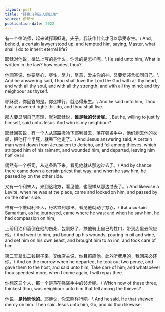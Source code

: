 ```yaml
---
layout: post
title: "好撒玛利亚人的比喻"
source: 伊萨卡
publication-date: 2022
---
```


有一个律法师，起来试探耶稣说，夫子，我该作什么才可以承受永生。\\
And, behold, a certain lawyer stood up, and tempted him, saying, Master, what shall I do to inherit eternal life?

耶稣对他说，律法上写的是什么。你念的是怎样呢。\\
He said unto him, What is written in the law? how readest thou?

他回答说，你要尽心，尽性，尽力，尽意，爱主你的神。又要爱邻舍如同自己。\\
And he answering said, Thou shalt love the Lord thy God with all thy heart, and with all thy soul, and with all thy strength, and with all thy mind; and thy neighbour as thyself.

耶稣说，你回答的是。你这样行，就必得永生。\\
And he said unto him, Thou hast answered right: this do, and thou shalt live.

那人要显明自己有理，就对耶稣说，**谁是我的邻舍呢**。\\
But he, willing to justify himself, said unto Jesus, And who is my neighbour?

耶稣回答说，有一个人从耶路撒冷下耶利哥去，落在强盗手中，他们剥去他的衣裳，把他打个半死，就丢下他走了。\\
And Jesus answering said, A certain man went down from Jerusalem to Jericho, and fell among thieves, which stripped him of his raiment, and wounded him, and departed, leaving him half dead.

偶然有一个祭司，从这条路下来。看见他就从那边过去了。\\
And by chance there came down a certain priest that way: and when he saw him, he passed by on the other side.

又有一个利末人，来到这地方，看见他，也照样从那边过去了。\\
And likewise a Levite, when he was at the place, came and looked on him, and passed by on the other side.

惟有一个撒玛利亚人，行路来到那里。看见他就动了慈心，\\
But a certain Samaritan, as he journeyed, came where he was: and when he saw him, he had compassion on him,

上前用油和酒倒在他的伤处，包裹好了，扶他骑上自己的牲口，带到店里去照应他。\\
And went to him, and bound up his wounds, pouring in oil and wine, and set him on his own beast, and brought him to an inn, and took care of him.

第二天拿出二钱银子来，交给店主说，你且照应他。此外所费用的，我回来必还你。\\
And on the morrow when he departed, he took out two pence, and gave them to the host, and said unto him, Take care of him; and whatsoever thou spendest more, when I come again, I will repay thee.

你想这三个人，那一个是落在强盗手中的邻舍呢。\\
Which now of these three, thinkest thou, was neighbour unto him that fell among the thieves?

他说，**是怜悯他的**。耶稣说，你去照样行吧。\\
And he said, He that shewed mercy on him. Then said Jesus unto him, Go, and do thou likewise.